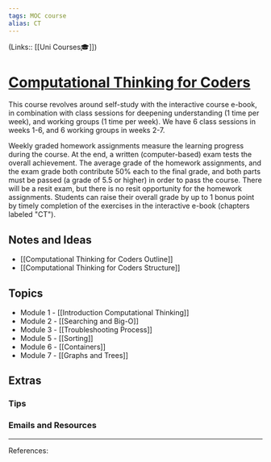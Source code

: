 ```yaml
---
tags: MOC course
alias: CT
---
```

(Links:: [[Uni Courses🎓]])
# [Computational Thinking for Coders](https://canvas.vu.nl/courses/64375)
This course revolves around self-study with the interactive course e-book, in combination with class sessions for deepening understanding (1 time per week), and working groups (1 time per week). We have 6 class sessions in weeks 1-6, and 6 working groups in weeks 2-7.

Weekly graded homework assignments measure the learning progress during the course. At the end, a written (computer-based) exam tests the overall achievement. The average grade of the homework assignments, and the exam grade both contribute 50% each to the final grade, and both parts must be passed (a grade of 5.5 or higher) in order to pass the course. There will be a resit exam, but there is no resit opportunity for the homework assignments. Students can raise their overall grade by up to 1 bonus point by timely completion of the exercises in the interactive e-book (chapters labeled "CT").
## Notes and Ideas
- [[Computational Thinking for Coders Outline]]
- [[Computational Thinking for Coders Structure]]
## Topics
- Module 1 - [[Introduction Computational Thinking]]
- Module 2 - [[Searching and Big-O]]
- Module 3 - [[Troubleshooting Process]]
- Module 5 - [[Sorting]]
- Module 6 - [[Containers]]
- Module 7 - [[Graphs and Trees]]
## Extras
### Tips
### Emails and Resources
___
References:
